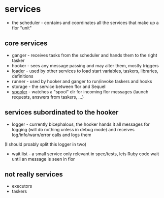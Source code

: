 
# services

* the scheduler - contains and coordinates all the services that make up a flor "unit"

## core services

* ganger - receives tasks from the scheduler and hands them to the right tasker
* hooker - sees any message passing and may alter them, mostly triggers
* [loader](loader.md) - used by other services to load start variables, taskers, libraries, definitions
* runner - used by hooker and ganger to run/invoke taskers and hooks
* storage - the service between flor and Sequel
* [spooler](spooler.md) - watches a "spool" dir for incoming flor messages (launch requests, answers from taskers, ...)

## services subordinated to the hooker

* logger - currently bicephalous, the hooker hands it all messages for logging (will do nothing unless in debug mode) and receives log/info/warn/error calls and logs them

(I should proably split this logger in two)

* wait list - a small service only relevant in spec/tests, lets Ruby code wait until an message is seen in flor

## not really services

* executors
* taskers

